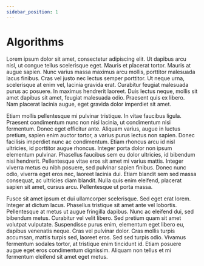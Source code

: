 ```yaml
---
sidebar_position: 1
---
```


# Algorithms

Lorem ipsum dolor sit amet, consectetur adipiscing elit. Ut dapibus arcu nisl, ut congue tellus scelerisque eget. Mauris et placerat tortor. Mauris at augue sapien. Nunc varius massa maximus arcu mollis, porttitor malesuada lacus finibus. Cras vel justo nec lectus semper porttitor. Ut neque urna, scelerisque at enim vel, lacinia gravida erat. Curabitur feugiat malesuada purus ac posuere. In maximus hendrerit laoreet. Duis lectus neque, mollis sit amet dapibus sit amet, feugiat malesuada odio. Praesent quis ex libero. Nam placerat lacinia augue, eget gravida dolor imperdiet sit amet.

Etiam mollis pellentesque mi pulvinar tristique. In vitae faucibus ligula. Praesent condimentum nunc non nisi lacinia, ut condimentum nisi fermentum. Donec eget efficitur ante. Aliquam varius, augue in luctus pretium, sapien enim auctor tortor, a varius purus lectus non sapien. Donec facilisis imperdiet nunc ac condimentum. Etiam rhoncus arcu id nisl ultricies, id porttitor augue rhoncus. Integer porta dolor non ipsum elementum pulvinar. Phasellus faucibus sem eu dolor ultricies, id bibendum nisi hendrerit. Pellentesque vitae eros sit amet mi varius mattis. Integer viverra metus eu nibh posuere, sed pulvinar sapien finibus. Donec nunc odio, viverra eget eros nec, laoreet lacinia dui. Etiam blandit sem sed massa consequat, ac ultricies diam blandit. Nulla quis enim eleifend, placerat sapien sit amet, cursus arcu. Pellentesque ut porta massa.

Fusce sit amet ipsum et dui ullamcorper scelerisque. Sed eget erat lorem. Integer at dictum lacus. Phasellus tristique sit amet ante vel lobortis. Pellentesque at metus ut augue fringilla dapibus. Nunc ac eleifend dui, sed bibendum metus. Curabitur vel velit libero. Sed pretium quam sit amet volutpat vulputate. Suspendisse purus enim, elementum eget libero eu, dapibus venenatis neque. Cras vel pulvinar dolor. Cras mollis turpis accumsan, mattis turpis sed, laoreet eros. Sed sed turpis odio. Vivamus fermentum sodales tortor, at tristique enim tincidunt id. Etiam posuere augue eget eros condimentum dignissim. Aliquam non tellus et mi fermentum eleifend sit amet eget metus.